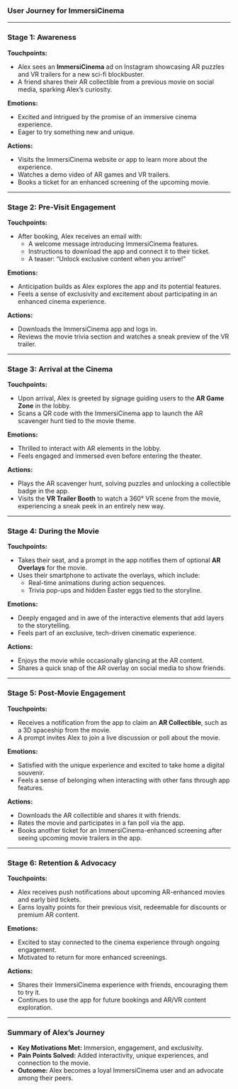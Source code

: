 ### **User Journey for ImmersiCinema**

---

### **Stage 1: Awareness**  
**Touchpoints:**  
- Alex sees an **ImmersiCinema** ad on Instagram showcasing AR puzzles and VR trailers for a new sci-fi blockbuster.  
- A friend shares their AR collectible from a previous movie on social media, sparking Alex’s curiosity.  

**Emotions:**  
- Excited and intrigued by the promise of an immersive cinema experience.  
- Eager to try something new and unique.  

**Actions:**  
- Visits the ImmersiCinema website or app to learn more about the experience.  
- Watches a demo video of AR games and VR trailers.  
- Books a ticket for an enhanced screening of the upcoming movie.  

---

### **Stage 2: Pre-Visit Engagement**  
**Touchpoints:**  
- After booking, Alex receives an email with:  
  - A welcome message introducing ImmersiCinema features.  
  - Instructions to download the app and connect it to their ticket.  
  - A teaser: “Unlock exclusive content when you arrive!”  

**Emotions:**  
- Anticipation builds as Alex explores the app and its potential features.  
- Feels a sense of exclusivity and excitement about participating in an enhanced cinema experience.  

**Actions:**  
- Downloads the ImmersiCinema app and logs in.  
- Reviews the movie trivia section and watches a sneak preview of the VR trailer.  

---

### **Stage 3: Arrival at the Cinema**  
**Touchpoints:**  
- Upon arrival, Alex is greeted by signage guiding users to the **AR Game Zone** in the lobby.  
- Scans a QR code with the ImmersiCinema app to launch the AR scavenger hunt tied to the movie theme.  

**Emotions:**  
- Thrilled to interact with AR elements in the lobby.  
- Feels engaged and immersed even before entering the theater.  

**Actions:**  
- Plays the AR scavenger hunt, solving puzzles and unlocking a collectible badge in the app.  
- Visits the **VR Trailer Booth** to watch a 360° VR scene from the movie, experiencing a sneak peek in an entirely new way.  

---

### **Stage 4: During the Movie**  
**Touchpoints:**  
- Takes their seat, and a prompt in the app notifies them of optional **AR Overlays** for the movie.  
- Uses their smartphone to activate the overlays, which include:  
  - Real-time animations during action sequences.  
  - Trivia pop-ups and hidden Easter eggs tied to the storyline.  

**Emotions:**  
- Deeply engaged and in awe of the interactive elements that add layers to the storytelling.  
- Feels part of an exclusive, tech-driven cinematic experience.  

**Actions:**  
- Enjoys the movie while occasionally glancing at the AR content.  
- Shares a quick snap of the AR overlay on social media to show friends.  

---

### **Stage 5: Post-Movie Engagement**  
**Touchpoints:**  
- Receives a notification from the app to claim an **AR Collectible**, such as a 3D spaceship from the movie.  
- A prompt invites Alex to join a live discussion or poll about the movie.  

**Emotions:**  
- Satisfied with the unique experience and excited to take home a digital souvenir.  
- Feels a sense of belonging when interacting with other fans through app features.  

**Actions:**  
- Downloads the AR collectible and shares it with friends.  
- Rates the movie and participates in a fan poll via the app.  
- Books another ticket for an ImmersiCinema-enhanced screening after seeing upcoming movie trailers in the app.  

---

### **Stage 6: Retention & Advocacy**  
**Touchpoints:**  
- Alex receives push notifications about upcoming AR-enhanced movies and early bird tickets.  
- Earns loyalty points for their previous visit, redeemable for discounts or premium AR content.  

**Emotions:**  
- Excited to stay connected to the cinema experience through ongoing engagement.  
- Motivated to return for more enhanced screenings.  

**Actions:**  
- Shares their ImmersiCinema experience with friends, encouraging them to try it.  
- Continues to use the app for future bookings and AR/VR content exploration.  

---

### Summary of Alex’s Journey  
- **Key Motivations Met:** Immersion, engagement, and exclusivity.  
- **Pain Points Solved:** Added interactivity, unique experiences, and connection to the movie.  
- **Outcome:** Alex becomes a loyal ImmersiCinema user and an advocate among their peers.  